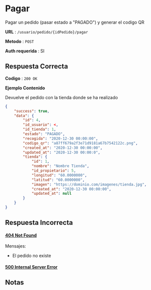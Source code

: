 # Pagar

Pagar un pedido (pasar estado a "PAGADO") y generar el codigo QR

**URL** : `/usuario/pedido/{idPedido}/pagar`

**Metodo** : `POST`

**Auth requerida** : SI

## Respuesta Correcta

**Codigo** : `200 OK`

**Ejemplo Contenido**

Devuelve el pedido con la tienda donde se ha realizado

```json
{
    "success": true,
    "data": {
        "id": 4,
        "id_usuario": <,
        "id_tienda": 1,
        "estado": "PAGADO",
        "recogida": "2020-12-30 00:00:00",
        "codigo_qr": "a87ff679a2f3e71d9181a67b7542122c.png",
        "created_at": "2020-12-30 00:00:00",
        "updated_at": "2020-12-30 00:00:0",
        "tienda": {
            "id": 1,
            "nombre": "Nombre Tienda",
            "id_propietario": 5,
            "longitud": "60.0000000",
            "latitud": "60.0000000",
            "imagen": "https://dominio.com/imagenes/tienda.jpg",
            "created_at": "2020-12-30 00:00:00",
            "updated_at": null
        }
    }
}
```

## Respuesta Incorrecta

#### [404 Not Found](../General/Errores.md#404-not-found)
Mensajes:
* El pedido no existe

#### [500 Internal Server Error](../General/Errores.md#500-internal-server-error)

## Notas
